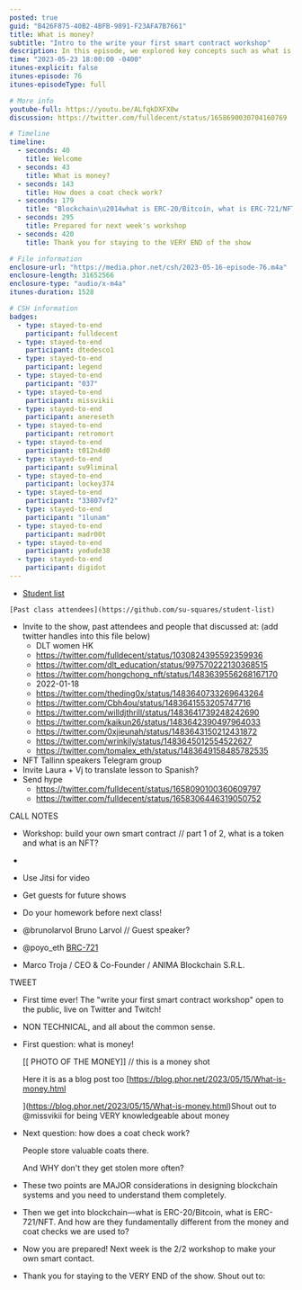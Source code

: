 ```yaml
---
posted: true
guid: "B426F875-40B2-4BFB-9891-F23AFA7B7661"
title: What is money?
subtitle: "Intro to the write your first smart contract workshop"
description: In this episode, we explored key concepts such as what is a token, what is an NFT, what is money and how a coat check works. These elements will help understand the design behind blockchain systems. We differentiated between ERC-20/bitcoin and ERC-721/NFT, and how they relate to conventional money and coat check systems. Get ready for the next week''s workshop! 
time: "2023-05-23 18:00:00 -0400"
itunes-explicit: false
itunes-episode: 76
itunes-episodeType: full

# More info
youtube-full: https://youtu.be/ALfqkDXFX0w
discussion: https://twitter.com/fulldecent/status/1658690030704160769

# Timeline
timeline:
  - seconds: 40
    title: Welcome
  - seconds: 43
    title: What is money?
  - seconds: 143
    title: How does a coat check work?
  - seconds: 179
    title: "Blockchain\u2014what is ERC-20/Bitcoin, what is ERC-721/NFT"
  - seconds: 295
    title: Prepared for next week's workshop
  - seconds: 420
    title: Thank you for staying to the VERY END of the show

# File information
enclosure-url: "https://media.phor.net/csh/2023-05-16-episode-76.m4a"
enclosure-length: 31652566
enclosure-type: "audio/x-m4a"
itunes-duration: 1528

# CSH information
badges:
  - type: stayed-to-end
    participant: fulldecent
  - type: stayed-to-end
    participant: dtedesco1
  - type: stayed-to-end
    participant: legend
  - type: stayed-to-end
    participant: "037"
  - type: stayed-to-end
    participant: missvikii
  - type: stayed-to-end
    participant: anereseth
  - type: stayed-to-end
    participant: retromort
  - type: stayed-to-end
    participant: t012n4d0
  - type: stayed-to-end
    participant: su9liminal
  - type: stayed-to-end
    participant: lockey374
  - type: stayed-to-end
    participant: "33807vf2"
  - type: stayed-to-end
    participant: "1lunam"
  - type: stayed-to-end
    participant: madr00t
  - type: stayed-to-end
    participant: yodude38
  - type: stayed-to-end
    participant: digidot
---
```


- [Student list](https://github.com/su-squares/student-list)

<!--end of quick notes-->


    [Past class attendees](https://github.com/su-squares/student-list)

- Invite to the show, past attendees and people that discussed at: (add twitter handles into this file below)
  - DLT women HK
  - https://twitter.com/fulldecent/status/1030824395592359936
  - https://twitter.com/dlt_education/status/997570222130368515
  - https://twitter.com/hongchong_nft/status/1483639556268167170
  - 2022-01-18
  - https://twitter.com/theding0x/status/1483640733269643264
  - https://twitter.com/Cbh4ou/status/1483641553205747716
  - https://twitter.com/willdjthrill/status/1483641739248242690
  - https://twitter.com/kaikun26/status/1483642390497964033
  - https://twitter.com/0xjieunah/status/1483643150212431872
  - https://twitter.com/wrinkily/status/1483645012554522627
  - https://twitter.com/tomalex_eth/status/1483649158485782535
- NFT Tallinn speakers Telegram group
- Invite Laura + Vj to translate lesson to Spanish?
- Send hype
  - https://twitter.com/fulldecent/status/1658090100360609797 
  - https://twitter.com/fulldecent/status/1658306446319050752

CALL NOTES

- Workshop: build your own smart contract // part 1 of 2, what is a token and what is an NFT?
- 
- Use Jitsi for video
- Get guests for future shows

- Do your homework before next class!
- @brunolarvol Bruno Larvol // Guest speaker?
- @poyo_eth [BRC-721](https://www.brc721.com/)
- Marco Troja / CEO & Co-Founder / ANIMA Blockchain S.R.L.

TWEET

- First time ever! The "write your first smart contract workshop" open to the public, live on Twitter and Twitch!

- NON TECHNICAL, and all about the common sense.

- First question: what is money!

  [[ PHOTO OF THE MONEY]] // this is a money shot

  Here it is as a blog post too [https://blog.phor.net/2023/05/15/What-is-money.html

  ](https://blog.phor.net/2023/05/15/What-is-money.html)Shout out to @missvikii for being VERY knowledgeable about money

- Next question: how does a coat check work?

  People store valuable coats there.

  And WHY don't they get stolen more often?

- These two points are MAJOR considerations in designing blockchain systems and you need to understand them completely.

- Then we get into blockchain—what is ERC-20/Bitcoin, what is ERC-721/NFT. And how are they fundamentally different from the money and coat checks we are used to?

- Now you are prepared! Next week is the 2/2 workshop to make your own smart contact.

- Thank you for staying to the VERY END of the show. Shout out to: